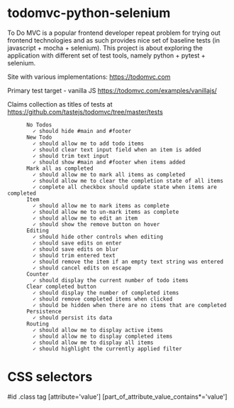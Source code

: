 # todomvc-python-selenium

To Do MVC is a popular frontend developer repeat problem for trying out frontend technologies and as such provides nice set of baseline tests (in javascript + mocha + selenium). This project is about exploring the application with different set of test tools, namely python + pytest + selenium.

Site with various implementations: <https://todomvc.com>

Primary test target - vanilla JS <https://todomvc.com/examples/vanillajs/>

Claims collection as titles of tests at <https://github.com/tastejs/todomvc/tree/master/tests>

```
      No Todos
        ✓ should hide #main and #footer
      New Todo
        ✓ should allow me to add todo items
        ✓ should clear text input field when an item is added
        ✓ should trim text input
        ✓ should show #main and #footer when items added
      Mark all as completed
        ✓ should allow me to mark all items as completed
        ✓ should allow me to clear the completion state of all items
        ✓ complete all checkbox should update state when items are completed
      Item
        ✓ should allow me to mark items as complete
        ✓ should allow me to un-mark items as complete
        ✓ should allow me to edit an item
        ✓ should show the remove button on hover
      Editing
        ✓ should hide other controls when editing
        ✓ should save edits on enter
        ✓ should save edits on blur
        ✓ should trim entered text
        ✓ should remove the item if an empty text string was entered
        ✓ should cancel edits on escape
      Counter
        ✓ should display the current number of todo items
      Clear completed button
        ✓ should display the number of completed items
        ✓ should remove completed items when clicked
        ✓ should be hidden when there are no items that are completed
      Persistence
        ✓ should persist its data
      Routing
        ✓ should allow me to display active items
        ✓ should allow me to display completed items
        ✓ should allow me to display all items
        ✓ should highlight the currently applied filter
```

# CSS selectors

#id
.class
tag
[attribute='value']
[part_of_attribute_value_contains*='value']